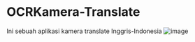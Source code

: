 # OCRKamera-Translate
Ini sebuah aplikasi kamera translate Inggris-Indonesia
![image](https://user-images.githubusercontent.com/23423991/68599915-116aa100-04d4-11ea-9d9c-77ce5b2b7645.png)
